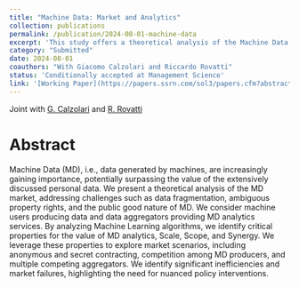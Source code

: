 ```yaml
---
title: "Machine Data: Market and Analytics"
collection: publications
permalink: /publication/2024-08-01-machine-data
excerpt: 'This study offers a theoretical analysis of the Machine Data (MD) market, emphasizing its growing importance over personal data. It examines challenges like data fragmentation, unclear property rights, and the public good nature of MD. The analysis focuses on machine users generating data and aggregators providing MD analytics, identifying key properties—Scale, Scope, and Synergy—that influence the value of MD. The study explores various market scenarios, uncovering inefficiencies and market failures, and suggests the need for targeted policy interventions.'
category: "Submitted"
date: 2024-08-01
coauthors: "With Giacomo Calzolari and Riccardo Rovatti"
status: 'Conditionally accepted at Management Science'
link: '[Working Paper](https://papers.ssrn.com/sol3/papers.cfm?abstract_id=4335116)'
---
```


Joint with [G. Calzolari](https://sites.google.com/view/giacomo-calzolari) and [R. Rovatti](https://www.unibo.it/sitoweb/riccardo.rovatti)

Abstract
=========

Machine Data (MD), i.e., data generated by machines, are increasingly gaining importance, potentially surpassing the value of the extensively discussed personal data. We present a theoretical analysis of the MD market, addressing challenges such as data fragmentation, ambiguous property rights, and the public good nature of MD. We consider machine users producing data and data aggregators providing MD analytics services. By analyzing Machine Learning algorithms, we identify critical properties for the value of MD analytics,  Scale, Scope, and Synergy. We leverage these properties to explore market scenarios, including anonymous and secret contracting, competition among MD producers, and multiple competing aggregators. We identify significant inefficiencies and market failures, highlighting the need for nuanced policy interventions.